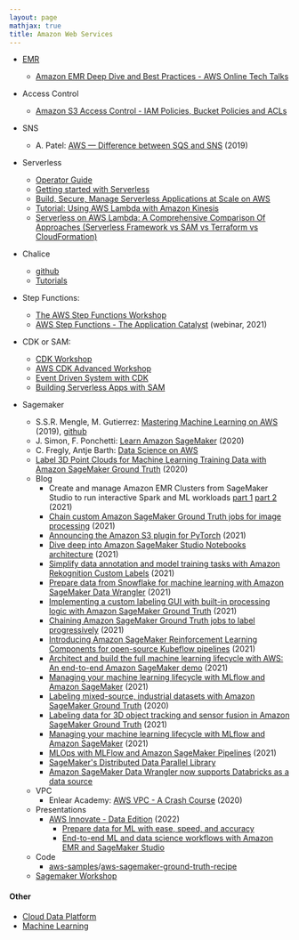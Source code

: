 ```yaml
---
layout: page
mathjax: true
title: Amazon Web Services
---
```

* [EMR](https://docs.aws.amazon.com/emr/latest/EMR-on-EKS-DevelopmentGuide/emr-eks.html)
  * [Amazon EMR Deep Dive and Best Practices - AWS Online Tech Talks](https://www.youtube.com/watch?v=dU40df0Suoo)
* Access Control
  * [Amazon S3 Access Control - IAM Policies, Bucket Policies and ACLs](https://www.youtube.com/watch?v=xFzJw6wJ8eY)
* SNS
  * A. Patel: [AWS — Difference between SQS and SNS](https://medium.com/awesome-cloud/aws-difference-between-sqs-and-sns-61a397bf76c5) (2019)
* Serverless 
  * [Operator Guide](https://docs.aws.amazon.com/lambda/latest/operatorguide/intro.html)
  * [Getting started with Serverless](https://catalog.us-east-1.prod.workshops.aws/workshops/841ce16b-9d86-48ac-a3f6-6a1b29f95d2b/en-US)
  * [Build, Secure, Manage Serverless Applications at Scale on AWS](https://catalog.us-east-1.prod.workshops.aws/workshops/b34eab03-4ebe-46c1-bc63-cd2d975d8ad4/en-US)
  * [Tutorial: Using AWS Lambda with Amazon Kinesis](https://docs.aws.amazon.com/lambda/latest/dg/with-kinesis-example.html)
  * [Serverless on AWS Lambda: A Comprehensive Comparison Of Approaches (Serverless Framework vs SAM vs Terraform vs CloudFormation)](https://openupthecloud.com/serverless-approaches-comparison/)
* Chalice
  * [github](https://github.com/aws/chalice)
  * [Tutorials](https://aws.github.io/chalice/tutorials/index.html)
* Step Functions:
  * [The AWS Step Functions Workshop](https://catalog.us-east-1.prod.workshops.aws/workshops/9e0368c0-8c49-4bec-a210-8480b51a34ac/en-US)
  * [AWS Step Functions - The Application Catalyst](https://www.youtube.com/watch?v=Yn4-yugQZ4U) (webinar, 2021)
* CDK or SAM:
  * [CDK Workshop](https://cdkworkshop.com/)
  * [AWS CDK Advanced Workshop](https://catalog.us-east-1.prod.workshops.aws/workshops/d93fec4c-fb0f-4813-ac90-758cb5527f2f/en-US)
  * [Event Driven System with CDK](https://eventbus-cdk.workshop.aws/en/)
  * [Building Serverless Apps with SAM](https://catalog.us-east-1.prod.workshops.aws/workshops/d21ec850-bab5-4276-af98-a91664f8b161/en-US)

* Sagemaker
  * S.S.R. Mengle, M. Gutierrez: [Mastering Machine Learning on AWS](https://www.amazon.com/Mastering-Machine-Learning-AWS-TensorFlow/dp/1789349796) (2019), [github](https://github.com/PacktPublishing/Mastering-Machine-Learning-on-AWS)
  * J. Simon, F. Ponchetti: [Learn Amazon SageMaker](https://www.amazon.com/Learn-Amazon-SageMaker-developers-scientists/dp/180020891X) (2020)
  * C. Fregly, Antje Barth: [Data Science on AWS](https://www.amazon.com/Data-Science-AWS-End-End/dp/1492079391)
  * [Label 3D Point Clouds for Machine Learning Training Data with Amazon SageMaker Ground Truth](https://www.youtube.com/watch?v=dQGJZucBPsg) (2020)
  * Blog
    * Create and manage Amazon EMR Clusters from SageMaker Studio to run interactive Spark and ML workloads [part 1](https://aws.amazon.com/blogs/machine-learning/part-1-create-and-manage-amazon-emr-clusters-from-sagemaker-studio-to-run-interactive-spark-and-ml-workloads/) [part 2](https://aws.amazon.com/blogs/machine-learning/part-2-create-and-manage-amazon-emr-clusters-from-sagemaker-studio-to-run-interactive-spark-and-ml-workloads/) (2021)
    * [Chain custom Amazon SageMaker Ground Truth jobs for image processing](https://aws.amazon.com/blogs/machine-learning/chain-custom-amazon-sagemaker-ground-truth-jobs-for-image-processing/) (2021)
    * [Announcing the Amazon S3 plugin for PyTorch](https://aws.amazon.com/blogs/machine-learning/announcing-the-amazon-s3-plugin-for-pytorch/) (2021)
    * [Dive deep into Amazon SageMaker Studio Notebooks architecture](https://aws.amazon.com/blogs/machine-learning/dive-deep-into-amazon-sagemaker-studio-notebook-architecture/) (2021)
    * [Simplify data annotation and model training tasks with Amazon Rekognition Custom Labels](https://aws.amazon.com/blogs/machine-learning/simplify-data-annotation-and-model-training-tasks-with-amazon-rekognition-custom-labels/) (2021)
    * [Prepare data from Snowflake for machine learning with Amazon SageMaker Data Wrangler](https://aws.amazon.com/blogs/machine-learning/prepare-data-from-snowflake-for-machine-learning-with-amazon-sagemaker-data-wrangler/) (2021)
    * [Implementing a custom labeling GUI with built-in processing logic with Amazon SageMaker Ground Truth](https://aws.amazon.com/blogs/machine-learning/implementing-a-custom-labeling-gui-with-built-in-processing-logic-with-amazon-sagemaker-ground-truth/) (2021)
    * [Chaining Amazon SageMaker Ground Truth jobs to label progressively](https://aws.amazon.com/blogs/machine-learning/chaining-amazon-sagemaker-ground-truth-jobs-to-label-progressively/) (2021)
    * [Introducing Amazon SageMaker Reinforcement Learning Components for open-source Kubeflow pipelines](https://aws.amazon.com/blogs/machine-learning/introducing-amazon-sagemaker-reinforcement-learning-components-for-open-source-kubeflow-pipelines/) (2021)
    * [Architect and build the full machine learning lifecycle with AWS: An end-to-end Amazon SageMaker demo](https://aws.amazon.com/blogs/machine-learning/architect-and-build-the-full-machine-learning-lifecycle-with-amazon-sagemaker/) (2021)
    * [Managing your machine learning lifecycle with MLflow and Amazon SageMaker](https://aws.amazon.com/blogs/machine-learning/managing-your-machine-learning-lifecycle-with-mlflow-and-amazon-sagemaker/) (2021)
    * [Labeling mixed-source, industrial datasets with Amazon SageMaker Ground Truth](https://aws.amazon.com/blogs/machine-learning/labeling-mixed-source-industrial-datasets-with-amazon-sagemaker-ground-truth/) (2020)
    * [Labeling data for 3D object tracking and sensor fusion in Amazon SageMaker Ground Truth](https://aws.amazon.com/blogs/machine-learning/labeling-data-for-3d-object-tracking-and-sensor-fusion-in-amazon-sagemaker-ground-truth/) (2021)
    * [Managing your machine learning lifecycle with MLflow and Amazon SageMaker](https://aws.amazon.com/blogs/machine-learning/managing-your-machine-learning-lifecycle-with-mlflow-and-amazon-sagemaker/) (2021)
    * [MLOps with MLFlow and Amazon SageMaker Pipelines](https://towardsdatascience.com/mlops-with-mlflow-and-amazon-sagemaker-pipelines-33e13d43f238) (2021)
    * [SageMaker's Distributed Data Parallel Library](https://docs.aws.amazon.com/sagemaker/latest/dg/data-parallel.html)
    * [Amazon SageMaker Data Wrangler now supports Databricks as a data source](https://aws.amazon.com/about-aws/whats-new/2022/04/amazon-sagemaker-data-wrangler-databricks-data-source/)
  * VPC
    * Enlear Academy: [AWS VPC - A Crash Course](https://www.youtube.com/watch?v=cEbJZdZxJ5A) (2020)
  * Presentations
    * [AWS Innovate - Data Edition](https://amer.resources.awscloud.com/aws-innovate-data-edition-2022) (2022)
      * [Prepare data for ML with ease, speed, and accuracy](https://amer.resources.awscloud.com/aws-innovate-data-edition-2022/prepare-data-for-ml-with-ease-speed-and-accuracy-1)
      * [End-to-end ML and data science workflows with Amazon EMR and SageMaker Studio](https://amer.resources.awscloud.com/aws-innovate-data-edition-2022/end-to-end-ml-and-data-science-workflows-with-amazon-emr-and-sagemaker-studio)
  * Code
    * [aws-samples](https://github.com/aws-samples)/[aws-sagemaker-ground-truth-recipe](https://github.com/aws-samples/aws-sagemaker-ground-truth-recipe)
  * [Sagemaker Workshop](https://sagemaker-workshop.com/)

#### Other
* [Cloud Data Platform](../cloud_data_platform.md)
* [Machine Learning](../machine_learning.md)

